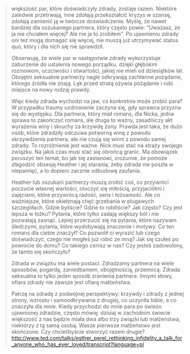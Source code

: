 >większość par, które doświadczyły zdrady, zostaje razem. Niektóre zaledwie przetrwają, inne zdołają przekształcić kryzys w szansę, zdołają zamienić ją w twórcze doświadczenie. Myślę, że nawet bardziej dla oszukanego partnera, który często powie: "Uważasz, że ja nie chciałem więcej? Ale nie ja to zrobiłem". Po ujawnieniu zdrady oni też mogą domagać się więcej, nie muszą już utrzymywać status quo, który i dla nich się nie sprawdził.
>
>Obserwuję, że wiele par w następstwie zdrady wykorzystuje zaburzenie do ustalenia nowego porządku, dzięki głębokim rozmowom, uczciwości i otwartości, jakiej nie mieli od dziesiątków lat. Obojętni seksualnie partnerzy nagle odkrywają zachłanne pożądanie, którego źródła nie znają. Lęk przed stratą ożywia pożądanie i robi miejsce na nowy rodzaj prawdy.
>
>Więc kiedy zdrada wychodzi na jaw, co konkretnie może zrobić para? W przypadku traumy uzdrowienie zaczyna się, gdy sprawca przyzna się do występku. Dla partnera, który miał romans, dla Nicka, jedna sprawa to zakończyć romans, ale druga to ważny, zasadniczy akt wyrażenia winy i skruchy za krzywdę żony. Prawda jest taka, że dużo osób, które zdradziły odczuwa potworną winę z powodu skrzywdzenia partnera, ale nie czują się winni z powodu samej zdrady. To rozróżnienie jest ważne. Nick musi stać na straży swojego związku. Na jakiś czas musi stać się obrońcą granic. Ma obowiązek poruszyć ten temat, bo jak się zastanowi, zrozumie, że pomoże złagodzić obsesję Heather i jej starania, żeby zdrada nie poszła w niepamięć, a to dopiero zacznie odbudowę zaufania.
>
>Heather lub oszukani partnerzy muszą zrobić coś, co przywróci poczucie własnej wartości, otoczyć się miłością, przyjaciółmi i zajęciami, które przywrócą radość, sens i tożsamość. Ale co ważniejsze, które okiełznają chęć grzebania w plugawych szczegółach. Gdzie byliście? Gdzie to robiliście? Jak często? Czy jest lepsza w łóżku? Pytania, które tylko zadają większy ból i nie pozwalają zasnąć. Lepiej przerzucić się na pytania, które nazywam śledczymi, pytania, które wydobywają znaczenie i motywy. Co ten romans dla ciebie znaczył? Co pozwolił ci wyrazić lub czego doświadczyć, czego nie mogłeś już robić ze mną? Jak się czułeś po powrocie do domu? Co takiego cenisz w nas? Czy jesteś zadowolony, że tamto się skończyło?
>
>Zdrada w związku ma wiele postaci. Zdradzamy partnera na wiele sposobów, pogardą, zaniedbaniem, obojętnością, przemocą. Zdrada seksualna to tylko jeden sposób zranienia partnera. Innymi słowy, ofiara zdrady nie zawsze jest ofiarą małżeństwa.
>
>Patrzę na zdradę z podwójnej perspektywy: krzywdy i zdrady z jednej strony, wzrostu i samoodkrywania z drugiej, co uczyniła tobie, a co znaczyła dla mnie. Kiedy przychodzi do mnie para po świeżo ujawnionej zdradzie, często mówię: dzisiaj w zachodnim świecie większość z nas będzie miała dwa albo trzy związki lub małżeństwa, niektórzy z tą samą osobą. Wasze pierwsze małżeństwo jest skończone. Czy chcielibyście stworzyć razem drugie?
> http://www.ted.com/talks/esther_perel_rethinking_infidelity_a_talk_for_anyone_who_has_ever_loved/transcript?language=pl
